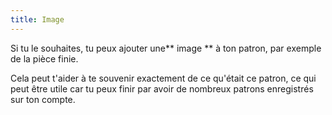 ```yaml
---
title: Image
---
```


Si tu le souhaites, tu peux ajouter une** image ** à ton patron, par exemple de la pièce finie.

Cela peut t'aider à te souvenir exactement de ce qu'était ce patron, ce qui peut être utile car tu peux finir par avoir de nombreux patrons enregistrés sur ton compte.

